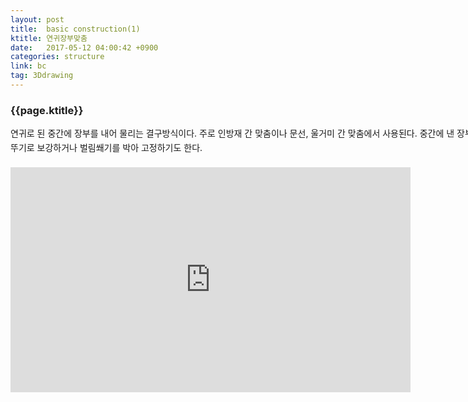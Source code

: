 ```yaml
---
layout: post
title:  basic construction(1)
ktitle: 연귀장부맞춤
date:   2017-05-12 04:00:42 +0900
categories: structure
link: bc
tag: 3Ddrawing
---
```


<div style="width:900px; margin:0px auto">

<h3>
	{{page.ktitle}}
</h3>

<p style="line-height: 160%">연귀로 된 중간에 장부를 내어 물리는 결구방식이다.
주로 인방재 간 맞춤이나 문선, 울거미 간 맞춤에서 사용된다. 중간에 낸 장부를 맞추는 부재를
꿰뚫어 메뚜기로 보강하거나 벌림쐐기를 박아 고정하기도 한다.</p>	
</div>	

<div style="text-align:center; margin:20px 0px 30px 0px; display: block;">

<iframe width="640" height="360" src="https://www.youtube.com/embed/AXb5Xl9K0Tg?autoplay=1&rel=0" frameborder="0" gesture="media" allow="encrypted-media" allowfullscreen></iframe>

</div>
